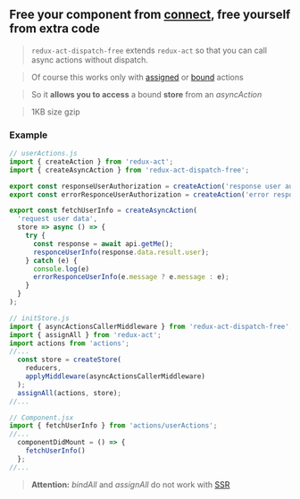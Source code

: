 ## Free your component from [connect](https://github.com/reactjs/react-redux), free yourself from extra code

> `redux-act-dispatch-free` extends `redux-act` so that you can call async actions without dispatch.

> Of course this works only with [assigned](https://github.com/pauldijou/redux-act#assignallactioncreators-stores) or [bound](https://github.com/pauldijou/redux-act#bindallactioncreators-stores) actions

> So it **allows you to access** a bound **store** from an *asyncAction*

> 1KB size gzip

### Example
```javascript
// userActions.js
import { createAction } from 'redux-act';
import { createAsyncAction } from 'redux-act-dispatch-free';

export const responseUserAuthorization = createAction('response user authorization');
export const errorResponceUserAuthorization = createAction('error response user authorization');

export const fetchUserInfo = createAsyncAction(
  'request user data',
  store => async () => {
    try {
      const response = await api.getMe();
      responceUserInfo(response.data.result.user);
    } catch (e) {
      console.log(e)
      errorResponceUserInfo(e.message ? e.message : e);
    }
  }
);
```

```javascript
// initStore.js
import { asyncActionsCallerMiddleware } from 'redux-act-dispatch-free';
import { assignAll } from 'redux-act';
import actions from 'actions';
//...
  const store = createStore(
    reducers,
    applyMiddleware(asyncActionsCallerMiddleware)
  );
  assignAll(actions, store);
//...
```

```javascript
// Component.jsx
import { fetchUserInfo } from 'actions/userActions';
//...
  componentDidMount = () => {
    fetchUserInfo()
  };
//...
```

> **Attention:** *bindAll* and *assignAll* do not work with [SSR](http://redux.js.org/docs/recipes/ServerRendering.html)

